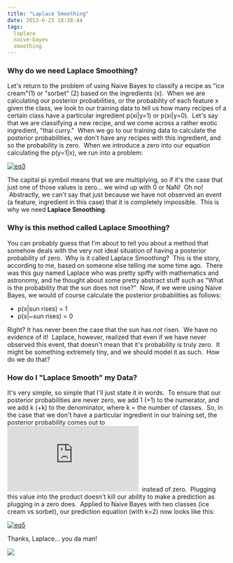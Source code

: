 ```yaml
---
title: "Laplace Smoothing"
date: 2013-6-25 18:38:44
tags:
  laplace
  naive-bayes
  smoothing
---
```



### Why do we need Laplace Smoothing?

Let's return to the problem of using Naive Bayes to classify a recipe as "ice cream"(1) or "sorbet" (2) based on the ingredients (x).  When we are calculating our posterior probabilities, or the probability of each feature x given the class, we look to our training data to tell us how many recipes of a certain class have a particular ingredient p(xi|y=1) or p(xi|y=0).  Let's say that we are classifying a new recipe, and we come across a rather exotic ingredient, "thai curry."  When we go to our training data to calculate the posterior probabilities, we don't have any recipes with this ingredient, and so the probability is zero.  When we introduce a zero into our equation calculating the p(y=1|x), we run into a problem:

[![eq3](http://www.vbmis.com/learn/wp-content/uploads/2013/06/eq33-300x37.png)](http://www.vbmis.com/learn/wp-content/uploads/2013/06/eq33.png)

The capital pi symbol means that we are multiplying, so if it's the case that just one of those values is zero... we wind up with 0 or NaN!  Oh no!  Abstractly, we can't say that just because we have not observed an event (a feature, ingredient in this case) that it is completely impossible.  This is why we need **Laplace Smoothing**.

### Why is this method called Laplace Smoothing?

You can probably guess that I'm about to tell you about a method that somehow deals with the very not ideal situation of having a posterior probability of zero.  Why is it called Laplace Smoothing?  This is the story, according to me, based on someone else telling me some time ago.  There was this guy named Laplace who was pretty spiffy with mathematics and astronomy, and he thought about some pretty abstract stuff such as "What is the probability that the sun does not rise?"  Now, if we were using Naive Bayes, we would of course calculate the posterior probabilities as follows:

- p(x|sun rises) = 1
- p(x|~sun rises) = 0

Right? It has never been the case that the sun has *not* risen.  We have no evidence of it!  Laplace, however, realized that even if we have never observed this event, that doesn't mean that it's probability is truly zero.  It might be something extremely tiny, and we should model it as such.  How do we do that?

### How do I "Laplace Smooth" my Data?

It's very simple, so simple that I'll just state it in words.  To ensure that our posterior probabilities are never zero, we add 1 (+1) to the numerator, and we add k (+k) to the denominator, where k = the number of classes.  So, in the case that we don't have a particular ingredient in our training set, the posterior probability comes out to ![1 / m + k ](http://l.wordpress.com/latex.php?latex=1%20%2F%20m%20%2B%20k%20&bg=FFFFFF&fg=470229&s=1 "1 / m + k ")  instead of zero.  Plugging this value into the product doesn't kill our ability to make a prediction as plugging in a zero does.  Applied to Naive Bayes with two classes (ice cream vs sorbet), our prediction equation (with k=2) now looks like this:

[![eq5](http://www.vbmis.com/learn/wp-content/uploads/2013/06/eq52-300x109.png)](http://www.vbmis.com/learn/wp-content/uploads/2013/06/eq52.png)

Thanks, Laplace... you da man!

![](http://upload.wikimedia.org/wikipedia/commons/thumb/e/e3/Pierre-Simon_Laplace.jpg/220px-Pierre-Simon_Laplace.jpg)


